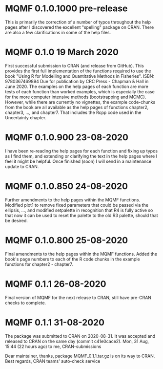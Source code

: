# MQMF 0.1.0.1000 pre-release

This is primarily the correction of a number of typos throughout the help pages after I discovered the excellent "spelling" package on CRAN. There are also a few clarifications in some of the help files.


# MQMF 0.1.0 19 March 2020

First successful submission to CRAN (and release from GitHub). This provides the first full implementation of the functions required to use the book "Using R for Modelling and Quantitative Methods in Fisheries".  ISBN: 9780367469894  Due for publication by CRC Press - Chapman & Hall in June 2020. The examples on the help pages of each function are more tests of each function than worked examples, which is especially the case for the more computer intensive methods (bootstrapping and MCMC). However, while there are currently no vignettes, the example code-chunks from the book are all available as the help pages of functions chapter2, chapter3, ..., and chapter7. That includes the Rcpp code used in the Uncertainty chapter.

# MQMF 0.1.0.900 23-08-2020

I have been re-reading the help pages for each function and fixing up typos as I find them, and extending or clarifying the text in the help pages where I feel it might be helpful. Once finished (soon) I will send in a maintenance update to CRAN.

# MQMF 0.1.0.850 24-08-2020

Further amendments to the help pages within the MQMF functions. Modified plot1 to remove fixed parameters that could be passed via the ellipsis, ..., and modified setpalette in recognition that R4 is fully active so that now it can be used to reset the palette to the old R3 palette, should that be desired. 

# MQMF 0.1.0.800 25-08-2020

Final amendments to the help pages within the MQMF functions. Added the book's page numbers to each of the R code chunks in the example functions for chapter2 - chapter7.

# MQMF 0.1.1 26-08-2020

Final version of MQMF for the next release to CRAN, still have pre-CRAN checks to complete.

# MQMF 0.1.1 31-08-2020

The package was submitted to CRAN on 2020-08-31.
It was accepted and released to CRAN on the same day (commit c41e0cace2).
Mon, 31 Aug, 15:44 (22 hours ago)
to me, CRAN-submissions

Dear maintainer,
thanks, package MQMF_0.1.1.tar.gz is on its way to CRAN.
Best regards,
CRAN teams' auto-check service

